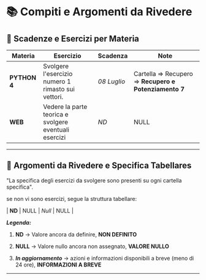 # 📚 Compiti e Argomenti da Rivedere

## 📅 Scadenze e Esercizi per Materia

| Materia             | Esercizio                                 | Scadenza     | Note                                        |
|---------------------|-------------------------------------------|--------------|---------------------------------------------|
| **PYTHON 4**    |  Svolgere l'esercizio numero 1 rimasto sui vettori. | *08 Luglio*   |  Cartella => Recupero =>  **Recupero e Potenziamento 7**            |
| **WEB**         | Vedere la parte teorica e svolgere eventuali esercizi  | *ND*               | NULL                      |




---

## 🔁 Argomenti da Rivedere e Specifica Tabellares

"La specifica degli esercizi da svolgere sono presenti su ogni cartella specifica".

se non vi sono esercizi, segue la struttura tabellare:

| **ND**         | NULL                               | *Null*               | NULL                      |




***Legenda:***

1. **ND** -> Valore ancora da definire, **NON DEFINITO**

2. **NULL** -> Valore nullo ancora non assegnato, **VALORE NULLO**

3. ***In aggiornamento*** -> azioni e informazioni disponibili a breve (meno di 24 ore), **INFORMAZIONI A BREVE**

---


